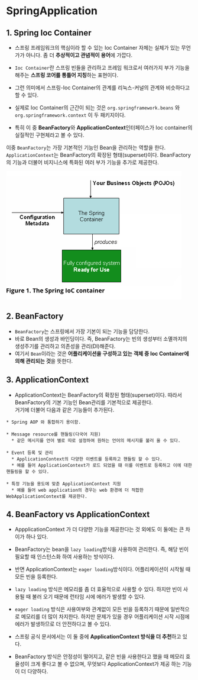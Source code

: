 # SpringApplication

## 1. Spring Ioc Container

* 스프링 프레임워크의 핵심이라 할 수 있는 Ioc Container 자체는 실체가 있는 무언가가 아니다. 좀 더 **추상적이고 관념적이 용어**에 가깝다.  
* `Ioc Container`란 스프링 빈들을 관리하고 프레임 워크로서 여러가지 부가 기능을 해주는 **스프링 코어를 통틀어 지칭**하는 표현이다.  
* 그런 의미에서 스프링-Ioc Container의 관계를 리눅스-커널의 관계와 비슷하다고 할 수 있다.

* 실제로 Ioc Container의 근간이 되는 것은 `org.springframework.beans` 와 `org.springframework.context` 이 두 패키지이다.  
* 특히 이 중 **BeanFactory**와 **ApplicationContext**인터페이스가 Ioc container의 실질적인 구현체라고 볼 수 있다.  

이중 `BeanFactory`는 가장 기본적인 기능인 Bean을 관리하는 역할을 한다.  
`ApplicationContext`는 BeanFactory의 확장된 형태(superset)이다. BeanFactory의 기능과 더불어 비지니스에 특화된 여러 부가 기능을 추가로 제공한다.  

![Ioc Container](images/2021-05-06-applicationContext.png)


## 2. BeanFactory

* `BeanFactory`는 스프링에서 가장 기본이 되는 기능을 담당한다.
* 바로 Bean의 생성과 바인딩이다. 즉, BeanFactory는 빈의 생성부터 소멸까지의 생성주기를 관리하고 의존성을 관리(DI)해준다.
* 여기서 `Bean`이라는 것은 **어플리케이션을 구성하고 있는 객체 중 Ioc Container에 의해 관리되는 것**을 뜻한다.

## 3. ApplicationContext

* ApplicationContext는 BeanFactory의 확장된 형태(superset)이다. 따라서 BeanFactory의 기본 기능인 Bean관리를 기본적으로 제공한다.  
거기에 더불어 다음과 같은 기능들이 추가된다.

```
* Spring AOP 와 통합하기 용이함.

* Message resource를 핸들링(다국어 지원)
  * 같은 메시지를 언어 별로 따로 설정하여 원하는 언어의 메시지를 불러 올 수 있다.
  
* Event 등록 및 관리
  * ApplicationContext의 다양한 이벤트를 등록하고 핸들링 할 수 있다.
  * 예를 들어 ApplicationContext가 로드 되었을 떄 이를 이벤트로 등록하고 이에 대한 핸들링을 할 수 있다.
  
* 특정 기능을 용도에 맞춘 ApplicationContext 지원
  * 예를 들어 web application의 경우는 web 환경에 더 적합한 WebApplicationContext를 제공한다.
```

## 4. BeanFactory vs ApplicationContext

* AppplicationContext 가 더 다양한 기능을 제공한다는 것 외에도 이 둘에는 큰 차이가 하나 있다.  
* BeanFactory는 bean을 `lazy loading`방식을 사용하여 관리한다. 즉, 해당 빈이 필요할 때 인스턴스화 하여 사용하는 방식이다.
* 반면 ApplicationContext는 `eager loading`방식이다. 어플리케이션이 시작될 때 모든 빈을 등록한다.

* `lazy loading` 방식은 메모리를 좀 더 효율적으로 사용할 수 있다. 하지만 빈이 사용될 때 불러 오기 때문에 런타임 시에 에러가 발생할 수 있다.
* `eager loading` 방식은 사용여부와 관계없이 모든 빈을 등록하기 때문에 일반적으로 메모리를 더 많이 차지한다. 하지만 문제가 있을 경우
어플리케이션 시작 시점에 에러가 발생하므로 더 안전하다고 볼 수 있다.

* 스프링 공식 문서에서는 이 둘 중에 **ApplicationContext 방식을 더 추천**하고 있다.
* BeanFactory 방식은 안정성이 떨어지고, 같은 빈을 사용한다고 했을 때 메모리 효율성이 크게 좋다고 볼 수 없으며,
무엇보다 ApplicationContext가 제공 하는 기능이 더 다양하다.
